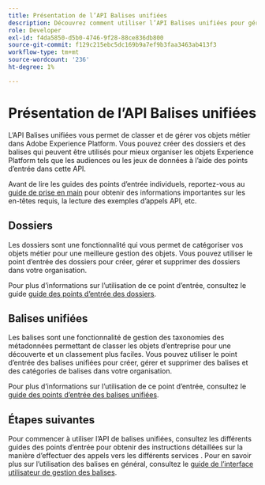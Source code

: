 ```yaml
---
title: Présentation de l’API Balises unifiées
description: Découvrez comment utiliser l’API Balises unifiées pour gérer les balises et les dossiers unifiés dans Adobe Experience Platform.
role: Developer
exl-id: f4da5850-d5b0-4746-9f28-88ce836db800
source-git-commit: f129c215ebc5dc169b9a7ef9b3faa3463ab413f3
workflow-type: tm+mt
source-wordcount: '236'
ht-degree: 1%

---
```


# Présentation de l’API Balises unifiées

L’API Balises unifiées vous permet de classer et de gérer vos objets métier dans Adobe Experience Platform. Vous pouvez créer des dossiers et des balises qui peuvent être utilisés pour mieux organiser les objets Experience Platform tels que les audiences ou les jeux de données à l’aide des points d’entrée dans cette API.

Avant de lire les guides des points d’entrée individuels, reportez-vous au [guide de prise en main](./getting-started.md) pour obtenir des informations importantes sur les en-têtes requis, la lecture des exemples d’appels API, etc.

## Dossiers

Les dossiers sont une fonctionnalité qui vous permet de catégoriser vos objets métier pour une meilleure gestion des objets. Vous pouvez utiliser le point d’entrée des dossiers pour créer, gérer et supprimer des dossiers dans votre organisation.

Pour plus d’informations sur l’utilisation de ce point d’entrée, consultez le guide [guide des points d’entrée des dossiers](./folders.md).

## Balises unifiées

Les balises sont une fonctionnalité de gestion des taxonomies des métadonnées permettant de classer les objets d’entreprise pour une découverte et un classement plus faciles. Vous pouvez utiliser le point d’entrée des balises unifiées pour créer, gérer et supprimer des balises et des catégories de balises dans votre organisation.

Pour plus d’informations sur l’utilisation de ce point d’entrée, consultez le [guide des points d’entrée des balises unifiées](./tags.md).

## Étapes suivantes

Pour commencer à utiliser l’API de balises unifiées, consultez les différents guides des points d’entrée pour obtenir des instructions détaillées sur la manière d’effectuer des appels vers les différents services . Pour en savoir plus sur l’utilisation des balises en général, consultez le [guide de l’interface utilisateur de gestion des balises](../ui/managing-tags.md).
